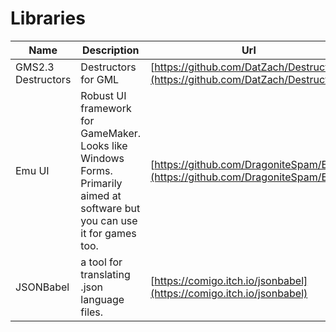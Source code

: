# Libraries

| Name | Description | Url | Tags |
| ----- | ---- | ---- | ---- |
| GMS2.3 Destructors | Destructors for GML | [https://github.com/DatZach/Destructors](https://github.com/DatZach/Destructors) | GMLFixed |
| Emu UI | Robust UI framework for GameMaker. Looks like Windows Forms. Primarily aimed at software but you can use it for games too. | [https://github.com/DragoniteSpam/Emu](https://github.com/DragoniteSpam/Emu) | UI |
| JSONBabel | a tool for translating .json language files. | [https://comigo.itch.io/jsonbabel](https://comigo.itch.io/jsonbabel) | Localisation   Tool |
<script>
var tf = new TableFilter(document.querySelector('table'), {
    base_path: 'js/tablefilter/'
});
tf.init();
</script>



 